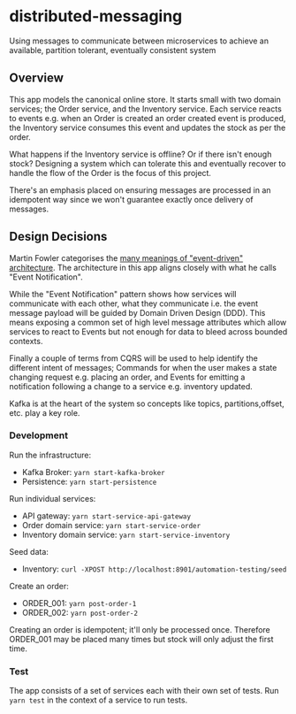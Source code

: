 # distributed-messaging
Using messages to communicate between microservices to achieve an available, partition tolerant, eventually consistent system 

## Overview

This app models the canonical online store. It starts small with two domain services; the Order service, and the Inventory service. Each service reacts to events e.g. when an Order is created an order created event is produced, the Inventory service consumes this event and updates the stock as per the order.

What happens if the Inventory service is offline? Or if there isn't enough stock? Designing a system which can tolerate this and eventually recover to handle the flow of the Order is the focus of this project.

There's an emphasis placed on ensuring messages are processed in an idempotent way since we won't guarantee exactly once delivery of messages.

## Design Decisions

Martin Fowler categorises the [many meanings of "event-driven" architecture](https://www.youtube.com/watch?v=STKCRSUsyP0). The architecture in this app aligns closely with what he calls "Event Notification".

While the "Event Notification" pattern shows how services will communicate with each other, what they communicate i.e. the event message payload will be guided by Domain Driven Design (DDD). This means exposing a common set of high level message attributes which allow services to react to Events but not enough for data to bleed across bounded contexts.

Finally a couple of terms from CQRS will be used to help identify the different intent of messages; Commands for when the user makes a state changing request e.g. placing an order, and Events for emitting a notification following a change to a service e.g. inventory updated.

Kafka is at the heart of the system so concepts like topics, partitions,offset, etc. play a key role.

### Development

Run the infrastructure:

* Kafka Broker: `yarn start-kafka-broker`
* Persistence: `yarn start-persistence`

Run individual services:

* API gateway: `yarn start-service-api-gateway`
* Order domain service: `yarn start-service-order`
* Inventory domain service: `yarn start-service-inventory`


Seed data:

* Inventory: `curl -XPOST http://localhost:8901/automation-testing/seed`

Create an order:

* ORDER_001: `yarn post-order-1`
* ORDER_002: `yarn post-order-2`

Creating an order is idempotent; it'll only be processed once. Therefore ORDER_001 may be placed many times but stock will only adjust the first time.

### Test

The app consists of a set of services each with their own set of tests. Run `yarn test` in the context of a service to run tests.